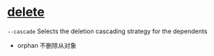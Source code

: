 # [delete](https://kubernetes.io/docs/reference/generated/kubectl/kubectl-commands#delete)

`--cascade` Selects the deletion cascading strategy for the dependents

- orphan 不删除从对象
